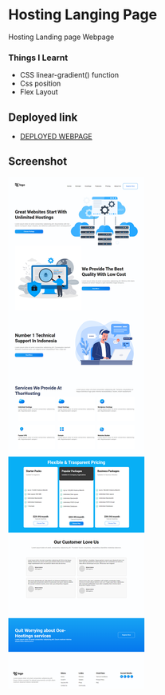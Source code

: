 # Hosting Langing Page

Hosting Landing page Webpage

### Things I Learnt
- CSS linear-gradient() function
- Css position
- Flex Layout

## Deployed link
- [DEPLOYED WEBPAGE](https://hhosting.netlify.app/)

## Screenshot
![deployerlink](Project%2011%20Output.png)